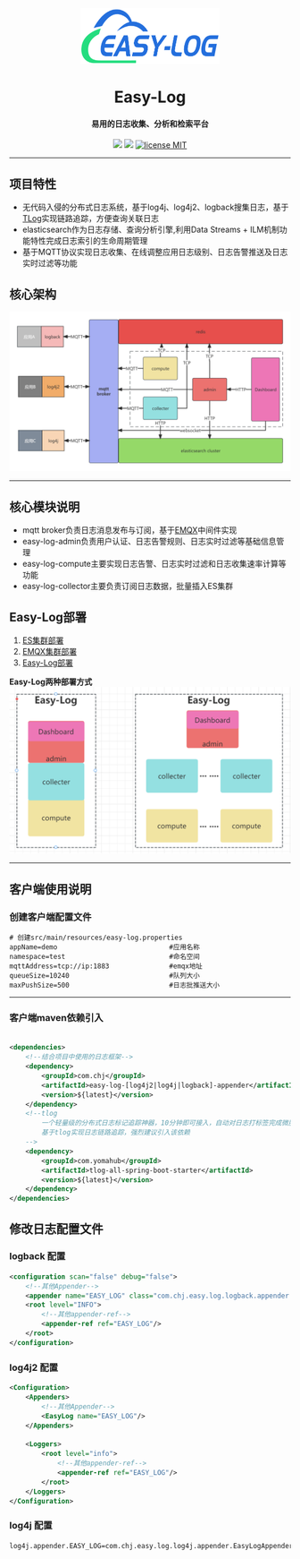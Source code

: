 <p align="center">
	<img alt="logo" src="doc/img/Easy-Log-logo.png" width="250" height="100">
</p>
<h1 align="center">Easy-Log</h1>
<h4 align="center">易用的日志收集、分析和检索平台</h4>
<p align="center">
	<a href="https://gitee.com/easy-log/easy-log/stargazers"><img src="https://gitee.com/easy-log/easy-log/badge/star.svg"></a>
	<a href="https://gitee.com/easy-log/easy-log/members"><img src="https://gitee.com/easy-log/easy-log/badge/fork.svg"></a>
    <a href="./LICENSE">
        <img src="https://img.shields.io/badge/license-MIT-red" alt="license MIT">
    </a>
</p>

---

## 项目特性

- 无代码入侵的分布式日志系统，基于log4j、log4j2、logback搜集日志，基于[TLog](https://tlog.yomahub.com)实现链路追踪，方便查询关联日志
- elasticsearch作为日志存储、查询分析引擎,利用Data Streams + ILM机制功能特性完成日志索引的生命周期管理
- 基于MQTT协议实现日志收集、在线调整应用日志级别、日志告警推送及日志实时过滤等功能

## 核心架构

![Easy-Log系统架构.jpg](doc/img/Easy-Log系统架构.jpg)

---

## 核心模块说明

- mqtt broker负责日志消息发布与订阅，基于[EMQX](https://www.emqx.io/zh)中间件实现
- easy-log-admin负责用户认证、日志告警规则、日志实时过滤等基础信息管理
- easy-log-compute主要实现日志告警、日志实时过滤和日志收集速率计算等功能
- easy-log-collector主要负责订阅日志数据，批量插入ES集群

## Easy-Log部署

1. [ES集群部署](doc/quick-start/es/es.md)
2. [EMQX集群部署](doc/quick-start/emqx/emqx.md)
3. [Easy-Log部署](doc/quick-start/easy-log/el.md)

**Easy-Log两种部署方式**
![Easy-Log部署方式.png](doc/img/Easy-Log部署方式.png)

---

## 客户端使用说明

### 创建客户端配置文件

```properties
# 创建src/main/resources/easy-log.properties
appName=demo                            #应用名称
namespace=test                          #命名空间
mqttAddress=tcp://ip:1883               #emqx地址
queueSize=10240                         #队列大小
maxPushSize=500                         #日志批推送大小
```

---

### 客户端maven依赖引入

```xml

<dependencies>
    <!--结合项目中使用的日志框架-->
    <dependency>
        <groupId>com.chj</groupId>
        <artifactId>easy-log-[log4j2|log4j|logback]-appender</artifactId>
        <version>${latest}</version>
    </dependency>
    <!--tlog 
        一个轻量级的分布式日志标记追踪神器，10分钟即可接入，自动对日志打标签完成微服务的链路追踪
        基于tlog实现日志链路追踪，强烈建议引入该依赖
    -->
    <dependency>
        <groupId>com.yomahub</groupId>
        <artifactId>tlog-all-spring-boot-starter</artifactId>
        <version>${latest}</version>
    </dependency>
</dependencies>
```

## 修改日志配置文件

### logback 配置

```xml
<configuration scan="false" debug="false">
    <!--其他Appender-->
    <appender name="EASY_LOG" class="com.chj.easy.log.logback.appender.EasyLogAppender"/>
    <root level="INFO">
        <!--其他appender-ref-->
        <appender-ref ref="EASY_LOG"/>
    </root>
</configuration>
```

### log4j2 配置

```xml
<Configuration>
    <Appenders>
        <!--其他Appender-->
        <EasyLog name="EASY_LOG"/>
    </Appenders>

    <Loggers>
        <root level="info">
            <!--其他appender-ref-->
            <appender-ref ref="EASY_LOG"/>
        </root>
    </Loggers>
</Configuration>
```

### log4j 配置

```properties
log4j.appender.EASY_LOG=com.chj.easy.log.log4j.appender.EasyLogAppender
```

